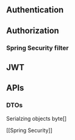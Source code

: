 
## Authentication
## Authorization
### Spring Security filter
## JWT
## APIs
### DTOs
Serialzing objects byte[]

[[Spring Security]]


